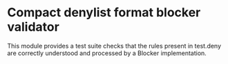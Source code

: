 # Compact denylist format blocker validator

This module provides a test suite checks that the rules present in test.deny
are correctly understood and processed by a Blocker implementation.
